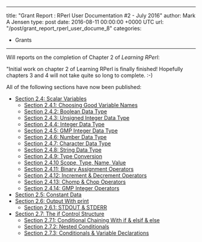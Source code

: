 
---
title: "Grant Report : RPerl User Documentation #2 - July 2016"
author: Mark A Jensen
type: post
date: 2016-08-11 00:00:00 +0000 UTC
url: "/post/grant_report_rperl_user_docume_8"
categories:
 - Grants

---

Will reports on the completion of Chapter 2 of _Learning RPerl_:

"Initial work on chapter 2 of Learning RPerl is finally finished! Hopefully chapters 3 and 4 will not take quite so long to complete.  :-)

All of the following sections have now been published:

<ul >
  <li >
    <a href="http://rperl.org/learning_rperl.html#Section_2.4%3A_Scalar_Variables"  target="_blank">Section 2.4: Scalar Variables</a>
    <ul >
      <li ><a href="http://rperl.org/learning_rperl.html#Section_2.4.1%3A_Choosing_Good_Variable_Names"  target="_blank">Section 2.4.1: Choosing Good Variable Names</a></li>
      <li ><a href="http://rperl.org/learning_rperl.html#Section_2.4.2%3A_Boolean_Data_Type"  target="_blank">Section 2.4.2: Boolean Data Type</a></li>
      <li ><a href="http://rperl.org/learning_rperl.html#Section_2.4.3%3A_Unsigned_Integer_Data_Type"  target="_blank">Section 2.4.3: Unsigned Integer Data Type</a></li>
      <li ><a href="http://rperl.org/learning_rperl.html#Section_2.4.4%3A_Integer_Data_Type"  target="_blank">Section 2.4.4: Integer Data Type</a></li>
      <li ><a href="http://rperl.org/learning_rperl.html#Section_2.4.5%3A_GMP_Integer_Data_Type"  target="_blank">Section 2.4.5: GMP Integer Data Type</a></li>
      <li ><a href="http://rperl.org/learning_rperl.html#Section_2.4.6%3A_Number_Data_Type"  target="_blank">Section 2.4.6: Number Data Type</a></li>
      <li ><a href="http://rperl.org/learning_rperl.html#Section_2.4.7%3A_Character_Data_Type"  target="_blank">Section 2.4.7: Character Data Type</a></li>
      <li ><a href="http://rperl.org/learning_rperl.html#Section_2.4.8%3A_String_Data_Type"  target="_blank">Section 2.4.8: String Data Type</a></li>
      <li ><a href="http://rperl.org/learning_rperl.html#Section_2.4.9%3A_Type_Conversion"  target="_blank">Section 2.4.9: Type Conversion</a></li>
      <li ><a href="http://rperl.org/learning_rperl.html#Section_2.4.10_Scope%2C_Type%2C_Name%2C_Value"  target="_blank">Section 2.4.10 Scope, Type, Name, Value</a></li>
      <li ><a href="http://rperl.org/learning_rperl.html#Section_2.4.11%3A_Binary_Assignment_Operators"  target="_blank">Section 2.4.11: Binary Assignment Operators</a></li>
      <li ><a href="http://rperl.org/learning_rperl.html#Section_2.4.12%3A_Increment_%26_Decrement_Operators"  target="_blank">Section 2.4.12: Increment &amp; Decrement Operators</a></li>
      <li ><a href="http://rperl.org/learning_rperl.html#Section_2.4.13%3A_Chomp_%26_Chop_Operators"  target="_blank">Section 2.4.13: Chomp &amp; Chop Operators</a></li>
      <li ><a href="http://rperl.org/learning_rperl.html#Section_2.4.14%3A_GMP_Integer_Operators"  target="_blank">Section 2.4.14: GMP Integer Operators</a></li></ul></li>
  <li ><a href="http://rperl.org/learning_rperl.html#Section_2.5%3A_Constant_Data"  target="_blank">Section 2.5: Constant Data</a></li>
  <li ><a href="http://rperl.org/learning_rperl.html#Section_2.6%3A_Output_With_print"  target="_blank">Section 2.6: Output With print</a>
    <ul >
      <li ><a href="http://rperl.org/learning_rperl.html#Section_2.6.1%3A_STDOUT_%26_STDERR"  target="_blank">Section 2.6.1: STDOUT &amp; STDERR</a></li></ul></li>
  <li ><a href="http://rperl.org/learning_rperl.html#Section_2.7%3A_The_if_Control_Structure"  target="_blank">Section 2.7: The if Control Structure</a>
    <ul >
      <li ><a href="http://rperl.org/learning_rperl.html#Section_2.7.1%3A_Conditional_Chaining_With_if_%26_elsif_%26_else"  target="_blank">Section 2.7.1: Conditional Chaining With if &amp; elsif &amp; else</a></li>
      <li ><a href="http://rperl.org/learning_rperl.html#Section_2.7.2%3A_Nested_Conditionals"  target="_blank">Section 2.7.2: Nested Conditionals</a></li>
      <li ><a href="http://rperl.org/learning_rperl.html#Section_2.7.3%3A_Conditionals_%26_Variable_Declarations"  target="_blank">Section 2.7.3: Conditionals &amp; Variable Declarations</a></li